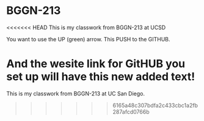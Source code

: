 # BGGN-213

<<<<<<< HEAD
This is my classwork from BGGN-213 at UCSD

You want to use the UP (green) arrow. This PUSH to the GITHUB. 

And the wesite link for GitHUB you set up will have this new added text!
=======
This is my classwork from BGGN-213 at UC San Diego.




>>>>>>> 6165a48c307bdfa2c433cbc1a2fb287afcd0766b

